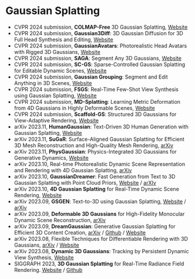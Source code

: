 # Gaussian Splatting
- CVPR 2024 submission, **COLMAP-Free** 3D Gaussian Splatting, [Website](https://oasisyang.github.io/colmap-free-3dgs/)
- CVPR 2024 submission, **Gaussian3Diff**: 3D Gaussian Diffusion for 3D Full Head Synthesis and Editing, [Website](https://nirvanalan.github.io/projects/gaussian3diff/)
- CVPR 2024 submission, **GaussianAvatars**: Photorealistic Head Avatars with Rigged 3D Gaussians, [Website](https://shenhanqian.github.io/gaussian-avatars)
- CVPR 2024 submission, **SAGA**: Segment Any 3D Gaussians, [Website](https://jumpat.github.io/SAGA/)
- CVPR 2024 submission, **SC-GS**: Sparse-Controlled Gaussian Splatting for Editable Dynamic Scenes, [Website](https://yihua7.github.io/SC-GS-web/)
- CVPR 2024 submission, **Gaussian Grouping**: Segment and Edit Anything in 3D Scenes, [Website](https://github.com/lkeab/gaussian-grouping)
- CVPR 2024 submission, **FSGS**: Real-Time Few-Shot View Synthesis using Gaussian Splatting, [Website](https://zehaozhu.github.io/FSGS/)
- CVPR 2024 submission, **MD-Splatting**: Learning Metric Deformation from 4D Gaussians in Highly Deformable Scenes, [Website](https://md-splatting.github.io/)
- CVPR 2024 submission, **Scaffold-GS**: Structured 3D Gaussians for View-Adaptive Rendering, [Website](https://city-super.github.io/scaffold-gs/)
- arXiv 2023.11, **HumanGaussian**: Text-Driven 3D Human Generation with Gaussian Splatting, [Website](https://alvinliu0.github.io/projects/HumanGaussian)
- arXiv 2023.11, **SuGaR**: Surface-Aligned Gaussian Splatting for Efficient 3D Mesh Reconstruction and High-Quality Mesh Rendering, [arXiv](https://arxiv.org/abs/2311.12775)
- arXiv 2023.11, **PhysGaussian**: Physics-Integrated 3D Gaussians for Generative Dynamics, [Website](https://xpandora.github.io/PhysGaussian/)
- arXiv 2023.10, Real-time Photorealistic Dynamic Scene Representation and Rendering with 4D Gaussian Splatting, [arXiv](https://arxiv.org/abs/2310.10642)
- arXiv 2023.10, **GaussianDreamer**: Fast Generation from Text to 3D Gaussian Splatting with Point Cloud Priors, [Website](https://taoranyi.com/gaussiandreamer/) / [arXIv](https://arxiv.org/abs/2310.08529)
- arXiv 2023.10, **4D Gaussian Splatting** for Real-Time Dynamic Scene Rendering, [Website](https://guanjunwu.github.io/4dgs/index.html)
- arXiv 2023.09, **GSGEN**: Text-to-3D using Gaussian Splatting, [Website](https://gsgen3d.github.io/) / [arXiv](https://arxiv.org/abs/2309.16585)
- arXiv 2023.09, **Deformable 3D Gaussians** for High-Fidelity Monocular Dynamic Scene Reconstruction, [arXiv](https://arxiv.org/abs/2309.13101)
- arXiv 2023.09, **DreamGaussian**: Generative Gaussian Splatting for Efficient 3D Content Creation, [arXiv](https://arxiv.org/abs/2309.16653) / [Github](https://github.com/dreamgaussian/dreamgaussian) / [Website](https://dreamgaussian.github.io/)
- arXiv 2023.08, Flexible Techniques for Differentiable Rendering with 3D Gaussians, [arXiv](https://arxiv.org/abs/2308.14737) / [Website](https://leonidk.com/fmb-plus/)
- arXiv 2023.08, **Dynamic 3D Gaussians**: Tracking by Persistent Dynamic View Synthesis, [Website](https://dynamic3dgaussians.github.io/)
- SIGGRAPH 2023, **3D Gaussian Splatting** for Real-Time Radiance Field Rendering. [Website](https://repo-sam.inria.fr/fungraph/3d-gaussian-splatting/) / [Github](https://github.com/graphdeco-inria/gaussian-splatting)
